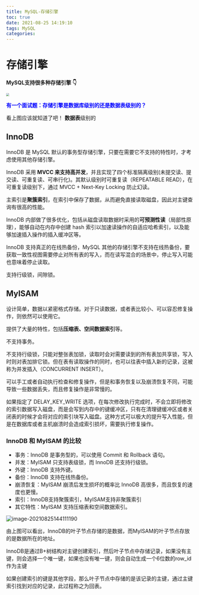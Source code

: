 ```yaml
---
title: MySQL-存储引擎
toc: true
date: 2021-08-25 14:19:10
tags: MySQL
categories:
---
```


# 存储引擎

**MySQL支持很多种存储引擎 👇**

<img src="https://xcu-oss.oss-cn-beijing.aliyuncs.com/image/gao/image-20210825143434715.png" style="zoom:50%;" />

<font color=blue> **有一个面试题：存储引擎是数据库级别的还是数据表级别的？**</font>

看上图应该就知道了吧！ **数据表**级别的

## InnoDB

InnoDB 是 MySQL 默认的事务型存储引擎，只要在需要它不支持的特性时，才考虑使用其他存储引擎。

InnoDB 采用 **MVCC 来支持高并发**，并且实现了四个标准隔离级别(未提交读、提交读、可重复读、可串行化)。其默认级别时可重复读（REPEATABLE READ），在可重复读级别下，通过 MVCC + Next-Key Locking 防止幻读。

主索引是**聚簇索引**，在索引中保存了数据，从而避免直接读取磁盘，因此对主键查询有很高的性能。

InnoDB 内部做了很多优化，包括从磁盘读取数据时采用的**可预测性读**（局部性原理），能够自动在内存中创建 hash 索引以加速读操作的自适应哈希索引，以及能够加速插入操作的插入缓冲区等。

InnoDB 支持真正的在线热备份，MySQL 其他的存储引擎不支持在线热备份，要获取一致性视图需要停止对所有表的写入，而在读写混合的场景中，停止写入可能也意味着停止读取。

支持行级锁，间隙锁。



## MyISAM

设计简单，数据以紧密格式存储。对于只读数据，或者表比较小、可以容忍修复操作，则依然可以使用它。

提供了大量的特性，包括**压缩表、空间数据索引**等。

不支持事务。

不支持行级锁，只能对整张表加锁，读取时会对需要读到的所有表加共享锁，写入时则对表加排它锁。但在表有读取操作的同时，也可以往表中插入新的记录，这被称为并发插入（CONCURRENT INSERT）。

可以手工或者自动执行检查和修复操作，但是和事务恢复以及崩溃恢复不同，可能导致一些数据丢失，而且修复操作是非常慢的。

如果指定了 DELAY_KEY_WRITE 选项，在每次修改执行完成时，不会立即将修改的索引数据写入磁盘，而是会写到内存中的键缓冲区，只有在清理键缓冲区或者关闭表的时候才会将对应的索引块写入磁盘。这种方式可以极大的提升写入性能，但是在数据库或者主机崩溃时会造成索引损坏，需要执行修复操作。



### InnoDB 和 MyISAM 的比较

- 事务：InnoDB 是事务型的，可以使用 Commit 和 Rollback 语句。
- 并发：MyISAM 只支持表级锁，而 InnoDB 还支持行级锁。
- 外键：InnoDB 支持外键。
- 备份：InnoDB 支持在线热备份。
- 崩溃恢复：MyISAM 崩溃后发生损坏的概率比 InnoDB 高很多，而且恢复的速度也更慢。
- 索引：InnoDB支持聚簇索引，MyISAM支持非聚簇索引
- 其它特性：MyISAM 支持压缩表和空间数据索引。



![image-20210825144111190](https://xcu-oss.oss-cn-beijing.aliyuncs.com/image/gao/image-20210825144111190.png)



由上图可以看出，InnoDB的叶子节点存储的是数据，而MyISAM的叶子节点存放的是数据所在的地址。

InnoDB是通过B+树结构对主键创建索引，然后叶子节点中存储记录，如果没有主键，则会选择一个唯一键，如果也没有唯一键，则会自动生成一个6位数的row_id作为主键

如果创建索引的键是其他字段，那么叶子节点中存储的是该记录的主键，通过主键索引找到对应的记录，此过程称之为回表。



